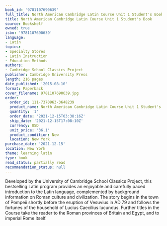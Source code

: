 ```yaml
---
book_id: '9781107690639'
full_title: North American Cambridge Latin Course Unit 1 Student's Book
title: North American Cambridge Latin Course Unit 1 Student's Book
source: Bookshelf
owned: true
isbn: '9781107690639'
language:
- Latin
topics:
- Specialty Stores
- Latin Instruction
- Education Methods
authors:
- Cambridge School Classics Project
publisher: Cambridge University Press
length: 216 pages
date_published: '2015-08-10'
format: Paperback
cover_filename: 9781107690639.jpg
order:
  order_id: 111-7370963-3648239
  product_name: North American Cambridge Latin Course Unit 1 Student's Book
  quantity: '1'
  order_date: '2021-12-15T03:38:16Z'
  ship_date: '2021-12-15T17:08:10Z'
  currency: USD
  unit_price: '36.1'
  product_condition: New
  location: New York
purchase_date: '2021-12-15'
location: New York
theme: learning latin
type: book
read_status: partially read
recommendation_status: null
---
```

Developed by the University of Cambridge School Classics Project, this bestselling Latin program provides an enjoyable and carefully paced introduction to the Latin language, complemented by background information on Roman culture and civilization. The story begins in the town of Pompeii shortly before the eruption of Vesuvius in AD 79 and follows the fortunes of the household of Lucius Caecilius Iucundus. Further titles in the Course take the reader to the Roman provinces of Britain and Egypt, and to imperial Rome itself.
